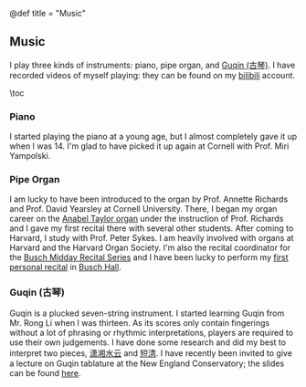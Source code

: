 @def title = "Music" <!-- omit in toc -->

## Music

I play three kinds of instruments: piano, pipe organ, and [Guqin (古琴)](https://en.wikipedia.org/wiki/Guqin). I have recorded videos of myself playing: they can be found on my [bilibili](https://space.bilibili.com/441831401) account. 

\toc

### Piano

I started playing the piano at a young age, but I almost completely gave it up when I was 14. I'm glad to have picked it up again at Cornell with Prof. Miri Yampolski.

### Pipe Organ

I am lucky to have been introduced to the organ by Prof. Annette Richards and Prof. David Yearsley at Cornell University. There, I began my organ career on the [Anabel Taylor organ](https://historicalkeyboards.as.cornell.edu/baroque-organ) under the instruction of Prof. Richards and I gave my first recital there with several other students. After coming to Harvard, I study with Prof. Peter Sykes. I am heavily involved with organs at Harvard and the Harvard Organ Society. I'm also the recital coordinator for the [Busch Midday Recital Series](https://www.facebook.com/harvardorgansociety/) and I have been lucky to perform my [first personal recital](https://www.youtube.com/watch?v=HsLWIlLmx2E&ab_channel=JunkaiDong) in [Busch Hall](http://mypipeorganhobby.blogspot.com/2008/12/organ-harvard-u-edward-power-biggs.html).

### Guqin (古琴)

Guqin is a plucked seven-string instrument. I started learning Guqin from Mr. Rong Li when I was thirteen. As its scores only contain fingerings without a lot of phrasing or rhythmic interpretations, players are required to use their own judgements. I have done some research and did my best to interpret two pieces, [潇湘水云](https://www.bilibili.com/video/BV1Lo4y1d7e1) and [短清](https://www.bilibili.com/video/BV1XS4y1j7xy). I have recently been invited to give a lecture on Guqin tablature at the New England Conservatory; the slides can be found [here](/assets/music/Guqin_Tablature_submit.pdf).